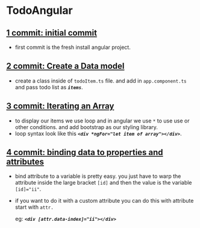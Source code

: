 # TodoAngular

## [1 commit: initial commit](https://github.com/makstyle119/todo-angular/tree/88ccbd9e70d0ee8aa83fe4c470e33089a52412e8)

- first commit is the fresh install angular project.

## [2 commit: Create a Data model](https://github.com/makstyle119/todo-angular/tree/5ed8e8b45e546cee48835c8788b87b973cd3b8ac)

- create a class inside of `todoItem.ts` file. and add in `app.component.ts` and pass todo list as _**`items`**_.

## [3 commit: Iterating an Array](https://github.com/makstyle119/todo-angular/tree/2300fa9e8fe17bb90746da1ce43ce37b44bef6b4)

- to display our items we use loop and in angular we use `*` to use use or other conditions. and add bootstrap as our styling library.
- loop syntax look like this _**`<div *ngFor="let item of array"></div>`**_.

## [4 commit: binding data to properties and attributes]()

- bind attribute to a variable is pretty easy. you just have to warp the attribute inside the large bracket `[id]` and then the value is the variable `[id]="ii"`.
- if you want to do it with a custom attribute you can do this with attribute start with `attr.`

  eg: _**`<div [attr.data-index]="ii"></div>`**_
